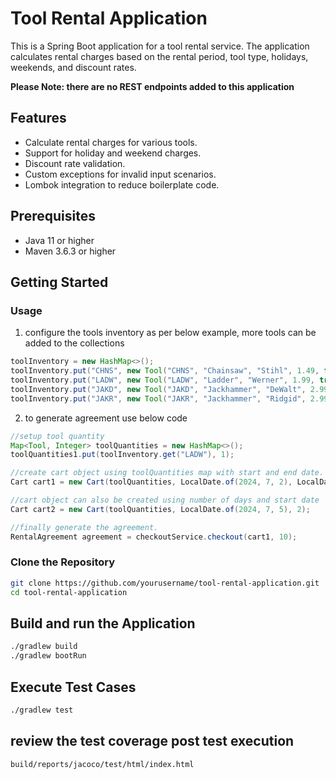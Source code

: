 # Tool Rental Application

This is a Spring Boot application for a tool rental service. The application calculates rental charges based on the rental period, tool type, holidays, weekends, and discount rates.

**Please Note: there are no REST endpoints added to this application**

## Features

- Calculate rental charges for various tools.
- Support for holiday and weekend charges.
- Discount rate validation.
- Custom exceptions for invalid input scenarios.
- Lombok integration to reduce boilerplate code.

## Prerequisites

- Java 11 or higher
- Maven 3.6.3 or higher

## Getting Started

### Usage

1. configure the tools inventory as per below example, more tools can be added to the collections
```java
toolInventory = new HashMap<>();
toolInventory.put("CHNS", new Tool("CHNS", "Chainsaw", "Stihl", 1.49, false, true));
toolInventory.put("LADW", new Tool("LADW", "Ladder", "Werner", 1.99, true, false));
toolInventory.put("JAKD", new Tool("JAKD", "Jackhammer", "DeWalt", 2.99, false, false));
toolInventory.put("JAKR", new Tool("JAKR", "Jackhammer", "Ridgid", 2.99, false, false));
```
2. to generate agreement use below code

```java
//setup tool quantity  
Map<Tool, Integer> toolQuantities = new HashMap<>();
toolQuantities1.put(toolInventory.get("LADW"), 1);

//create cart object using toolQuantities map with start and end date. 
Cart cart1 = new Cart(toolQuantities, LocalDate.of(2024, 7, 2), LocalDate.of(2024, 7, 5));

//cart object can also be created using number of days and start date
Cart cart2 = new Cart(toolQuantities, LocalDate.of(2024, 7, 5), 2);

//finally generate the agreement.
RentalAgreement agreement = checkoutService.checkout(cart1, 10);
```


### Clone the Repository

```sh
git clone https://github.com/yourusername/tool-rental-application.git
cd tool-rental-application
```

## Build and run the Application
```sh
./gradlew build
./gradlew bootRun
```

## Execute Test Cases
```sh
./gradlew test
```

## review the test coverage post test execution 
```
build/reports/jacoco/test/html/index.html
```
